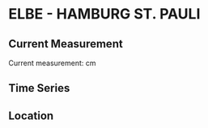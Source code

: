 # ELBE - HAMBURG ST. PAULI

## Current Measurement

Current measurement: <Value topic="rivers/pegel-online/ELBE/HAMBURG-ST.-PAULI/measurementValue"/> cm

## Time Series

<TimeSeries topic="rivers/pegel-online/ELBE/HAMBURG-ST.-PAULI/measurementValue" period="week" />

## Location

<WorldMap>
  <Marker lat="53.545442243928555" lon="9.969965378663103" labelTopic="rivers/pegel-online/ELBE/HAMBURG-ST.-PAULI/measurementValue" />
</WorldMap>
